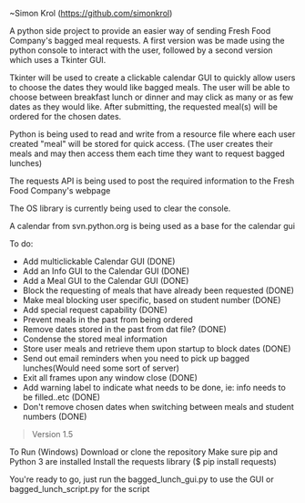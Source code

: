 ~Simon Krol (https://github.com/simonkrol)

A python side project to provide an easier way of sending Fresh Food Company's bagged meal requests. A first version was be made using the python console to interact with the user, followed by a second version which uses a Tkinter GUI.

Tkinter will be used to create a clickable calendar GUI to quickly allow users to choose the dates they would like bagged meals. The user will be able to choose between breakfast lunch or dinner and may click as many or as few dates as they would like. After submitting, the requested meal(s) will be ordered for  the chosen dates.

Python is being used to read and write from a resource file where each user created "meal" will be stored for quick access. (The user creates their meals and may then access them each time they want to request bagged lunches)

The requests API is being used to post the required information to the Fresh Food Company's webpage

The OS library is currently being used to clear the console.

A calendar from svn.python.org is being used as a base for the calendar gui


To do:
* Add multiclickable Calendar GUI (DONE)
* Add an Info GUI to the Calendar GUI (DONE)
* Add a Meal  GUI to the Calendar GUI (DONE)
* Block the requesting of meals that have already been requested (DONE)
* Make meal blocking user specific, based on student number (DONE)
* Add special request capability (DONE)
* Prevent meals in the past from being ordered
* Remove dates stored in the past from dat file? (DONE)
* Condense the stored meal information
* Store user meals and retrieve them upon startup to block dates (DONE)
* Send out email reminders when you need to pick up bagged lunches(Would need some sort of server)
* Exit all frames upon any window close (DONE)
* Add warning label to indicate what needs to be done, ie: info needs to be filled..etc (DONE)
* Don't remove chosen dates when switching between meals and student numbers (DONE)
>Version 1.5

To Run (Windows)
Download or clone the repository
Make sure pip and Python 3 are installed
Install the requests library ($ pip install requests)	

You're ready to go, just run the bagged_lunch_gui.py to use the GUI or bagged_lunch_script.py for the script
